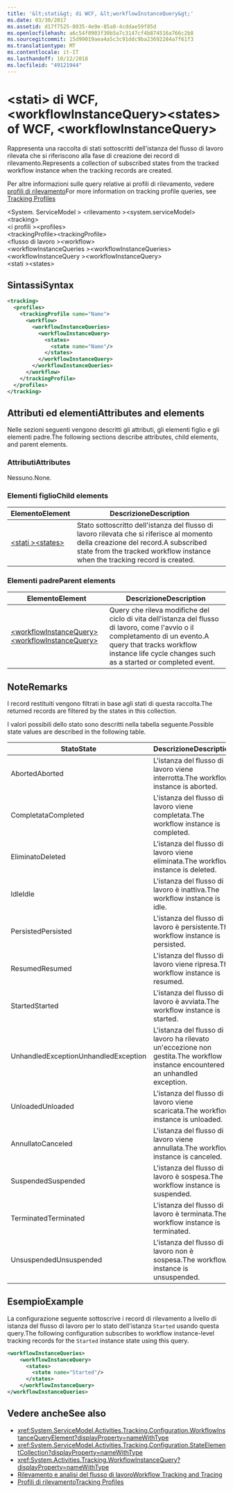 ```yaml
---
title: '&lt;stati&gt; di WCF, &lt;workflowInstanceQuery&gt;'
ms.date: 03/30/2017
ms.assetid: d17f7525-8035-4e9e-85a0-4cddae59f85d
ms.openlocfilehash: a6c54f0903f30b5a7c3147cf4b874516a766c2b8
ms.sourcegitcommit: 15d99019aea4a5c3c91ddc9ba23692284a7f61f3
ms.translationtype: MT
ms.contentlocale: it-IT
ms.lasthandoff: 10/12/2018
ms.locfileid: "49121944"
---
```

# <a name="ltstatesgt-of-wcf-ltworkflowinstancequerygt"></a><span data-ttu-id="66801-102">&lt;stati&gt; di WCF, &lt;workflowInstanceQuery&gt;</span><span class="sxs-lookup"><span data-stu-id="66801-102">&lt;states&gt; of WCF, &lt;workflowInstanceQuery&gt;</span></span>

<span data-ttu-id="66801-103">Rappresenta una raccolta di stati sottoscritti dell'istanza del flusso di lavoro rilevata che si riferiscono alla fase di creazione dei record di rilevamento.</span><span class="sxs-lookup"><span data-stu-id="66801-103">Represents a collection of subscribed states from the tracked workflow instance when the tracking records are created.</span></span>  
  
<span data-ttu-id="66801-104">Per altre informazioni sulle query relative ai profili di rilevamento, vedere [profili di rilevamento](../../../../../docs/framework/windows-workflow-foundation/tracking-profiles.md)</span><span class="sxs-lookup"><span data-stu-id="66801-104">For more information on tracking profile queries, see [Tracking Profiles](../../../../../docs/framework/windows-workflow-foundation/tracking-profiles.md)</span></span>  
  
<span data-ttu-id="66801-105">\<System. ServiceModel > \<rilevamento ></span><span class="sxs-lookup"><span data-stu-id="66801-105">\<system.serviceModel> \<tracking></span></span>  
<span data-ttu-id="66801-106">\<i profili ></span><span class="sxs-lookup"><span data-stu-id="66801-106">\<profiles></span></span>  
<span data-ttu-id="66801-107">\<trackingProfile></span><span class="sxs-lookup"><span data-stu-id="66801-107">\<trackingProfile></span></span>  
<span data-ttu-id="66801-108">\<flusso di lavoro ></span><span class="sxs-lookup"><span data-stu-id="66801-108">\<workflow></span></span>  
<span data-ttu-id="66801-109">\<workflowInstanceQueries ></span><span class="sxs-lookup"><span data-stu-id="66801-109">\<workflowInstanceQueries></span></span>  
<span data-ttu-id="66801-110">\<workflowInstanceQuery ></span><span class="sxs-lookup"><span data-stu-id="66801-110">\<workflowInstanceQuery></span></span>  
<span data-ttu-id="66801-111">\<stati ></span><span class="sxs-lookup"><span data-stu-id="66801-111">\<states></span></span>  
  
## <a name="syntax"></a><span data-ttu-id="66801-112">Sintassi</span><span class="sxs-lookup"><span data-stu-id="66801-112">Syntax</span></span>  
  
```xml
<tracking>
  <profiles>
    <trackingProfile name="Name">
      <workflow>
        <workflowInstanceQueries>
          <workflowInstanceQuery>
            <states>
              <state name="Name"/>
            </states>
          </workflowInstanceQuery>
        </workflowInstanceQueries>
      </workflow>
    </trackingProfile>
  </profiles>
</tracking>
```
  
## <a name="attributes-and-elements"></a><span data-ttu-id="66801-113">Attributi ed elementi</span><span class="sxs-lookup"><span data-stu-id="66801-113">Attributes and elements</span></span>

<span data-ttu-id="66801-114">Nelle sezioni seguenti vengono descritti gli attributi, gli elementi figlio e gli elementi padre.</span><span class="sxs-lookup"><span data-stu-id="66801-114">The following sections describe attributes, child elements, and parent elements.</span></span>  
  
### <a name="attributes"></a><span data-ttu-id="66801-115">Attributi</span><span class="sxs-lookup"><span data-stu-id="66801-115">Attributes</span></span>  

<span data-ttu-id="66801-116">Nessuno.</span><span class="sxs-lookup"><span data-stu-id="66801-116">None.</span></span>  
  
### <a name="child-elements"></a><span data-ttu-id="66801-117">Elementi figlio</span><span class="sxs-lookup"><span data-stu-id="66801-117">Child elements</span></span>
  
|<span data-ttu-id="66801-118">Elemento</span><span class="sxs-lookup"><span data-stu-id="66801-118">Element</span></span>|<span data-ttu-id="66801-119">Descrizione</span><span class="sxs-lookup"><span data-stu-id="66801-119">Description</span></span>|  
|-------------|-----------------|  
|[<span data-ttu-id="66801-120">\<stati ></span><span class="sxs-lookup"><span data-stu-id="66801-120">\<states></span></span>](state-of-wcf-workflowinstancequery.md)|<span data-ttu-id="66801-121">Stato sottoscritto dell'istanza del flusso di lavoro rilevata che si riferisce al momento della creazione del record.</span><span class="sxs-lookup"><span data-stu-id="66801-121">A subscribed state from the tracked workflow instance when the tracking record is created.</span></span>|  
  
### <a name="parent-elements"></a><span data-ttu-id="66801-122">Elementi padre</span><span class="sxs-lookup"><span data-stu-id="66801-122">Parent elements</span></span>  
  
|<span data-ttu-id="66801-123">Elemento</span><span class="sxs-lookup"><span data-stu-id="66801-123">Element</span></span>|<span data-ttu-id="66801-124">Descrizione</span><span class="sxs-lookup"><span data-stu-id="66801-124">Description</span></span>|  
|-------------|-----------------|  
|[<span data-ttu-id="66801-125">\<workflowInstanceQuery></span><span class="sxs-lookup"><span data-stu-id="66801-125">\<workflowInstanceQuery></span></span>](../../../../../docs/framework/configure-apps/file-schema/windows-workflow-foundation/workflowinstancequery.md)|<span data-ttu-id="66801-126">Query che rileva modifiche del ciclo di vita dell'istanza del flusso di lavoro, come l'avvio o il completamento di un evento.</span><span class="sxs-lookup"><span data-stu-id="66801-126">A query that tracks workflow instance life cycle changes such as a started or completed event.</span></span>|  
  
## <a name="remarks"></a><span data-ttu-id="66801-127">Note</span><span class="sxs-lookup"><span data-stu-id="66801-127">Remarks</span></span>

<span data-ttu-id="66801-128">I record restituiti vengono filtrati in base agli stati di questa raccolta.</span><span class="sxs-lookup"><span data-stu-id="66801-128">The returned records are filtered by the states in this collection.</span></span>  
  
<span data-ttu-id="66801-129">I valori possibili dello stato sono descritti nella tabella seguente.</span><span class="sxs-lookup"><span data-stu-id="66801-129">Possible state values are described in the following table.</span></span>  
  
|<span data-ttu-id="66801-130">Stato</span><span class="sxs-lookup"><span data-stu-id="66801-130">State</span></span>|<span data-ttu-id="66801-131">Descrizione</span><span class="sxs-lookup"><span data-stu-id="66801-131">Description</span></span>|  
|-----------|-----------------|  
|<span data-ttu-id="66801-132">Aborted</span><span class="sxs-lookup"><span data-stu-id="66801-132">Aborted</span></span>|<span data-ttu-id="66801-133">L'istanza del flusso di lavoro viene interrotta.</span><span class="sxs-lookup"><span data-stu-id="66801-133">The workflow instance is aborted.</span></span>|  
|<span data-ttu-id="66801-134">Completata</span><span class="sxs-lookup"><span data-stu-id="66801-134">Completed</span></span>|<span data-ttu-id="66801-135">L'istanza del flusso di lavoro viene completata.</span><span class="sxs-lookup"><span data-stu-id="66801-135">The workflow instance is completed.</span></span>|  
|<span data-ttu-id="66801-136">Eliminato</span><span class="sxs-lookup"><span data-stu-id="66801-136">Deleted</span></span>|<span data-ttu-id="66801-137">L'istanza del flusso di lavoro viene eliminata.</span><span class="sxs-lookup"><span data-stu-id="66801-137">The workflow instance is deleted.</span></span>|  
|<span data-ttu-id="66801-138">Idle</span><span class="sxs-lookup"><span data-stu-id="66801-138">Idle</span></span>|<span data-ttu-id="66801-139">L'istanza del flusso di lavoro è inattiva.</span><span class="sxs-lookup"><span data-stu-id="66801-139">The workflow instance is idle.</span></span>|  
|<span data-ttu-id="66801-140">Persisted</span><span class="sxs-lookup"><span data-stu-id="66801-140">Persisted</span></span>|<span data-ttu-id="66801-141">L'istanza del flusso di lavoro è persistente.</span><span class="sxs-lookup"><span data-stu-id="66801-141">The workflow instance is persisted.</span></span>|  
|<span data-ttu-id="66801-142">Resumed</span><span class="sxs-lookup"><span data-stu-id="66801-142">Resumed</span></span>|<span data-ttu-id="66801-143">L'istanza del flusso di lavoro viene ripresa.</span><span class="sxs-lookup"><span data-stu-id="66801-143">The workflow instance is resumed.</span></span>|  
|<span data-ttu-id="66801-144">Started</span><span class="sxs-lookup"><span data-stu-id="66801-144">Started</span></span>|<span data-ttu-id="66801-145">L'istanza del flusso di lavoro è avviata.</span><span class="sxs-lookup"><span data-stu-id="66801-145">The workflow instance is started.</span></span>|  
|<span data-ttu-id="66801-146">UnhandledException</span><span class="sxs-lookup"><span data-stu-id="66801-146">UnhandledException</span></span>|<span data-ttu-id="66801-147">L'istanza del flusso di lavoro ha rilevato un'eccezione non gestita.</span><span class="sxs-lookup"><span data-stu-id="66801-147">The workflow instance encountered an unhandled exception.</span></span>|  
|<span data-ttu-id="66801-148">Unloaded</span><span class="sxs-lookup"><span data-stu-id="66801-148">Unloaded</span></span>|<span data-ttu-id="66801-149">L'istanza del flusso di lavoro viene scaricata.</span><span class="sxs-lookup"><span data-stu-id="66801-149">The workflow instance is unloaded.</span></span>|  
|<span data-ttu-id="66801-150">Annullato</span><span class="sxs-lookup"><span data-stu-id="66801-150">Canceled</span></span>|<span data-ttu-id="66801-151">L'istanza del flusso di lavoro viene annullata.</span><span class="sxs-lookup"><span data-stu-id="66801-151">The workflow instance is canceled.</span></span>|  
|<span data-ttu-id="66801-152">Suspended</span><span class="sxs-lookup"><span data-stu-id="66801-152">Suspended</span></span>|<span data-ttu-id="66801-153">L'istanza del flusso di lavoro è sospesa.</span><span class="sxs-lookup"><span data-stu-id="66801-153">The workflow instance is suspended.</span></span>|  
|<span data-ttu-id="66801-154">Terminated</span><span class="sxs-lookup"><span data-stu-id="66801-154">Terminated</span></span>|<span data-ttu-id="66801-155">L'istanza del flusso di lavoro è terminata.</span><span class="sxs-lookup"><span data-stu-id="66801-155">The workflow instance is terminated.</span></span>|  
|<span data-ttu-id="66801-156">Unsuspended</span><span class="sxs-lookup"><span data-stu-id="66801-156">Unsuspended</span></span>|<span data-ttu-id="66801-157">L'istanza del flusso di lavoro non è sospesa.</span><span class="sxs-lookup"><span data-stu-id="66801-157">The workflow instance is unsuspended.</span></span>|  
  
## <a name="example"></a><span data-ttu-id="66801-158">Esempio</span><span class="sxs-lookup"><span data-stu-id="66801-158">Example</span></span>

<span data-ttu-id="66801-159">La configurazione seguente sottoscrive i record di rilevamento a livello di istanza del flusso di lavoro per lo stato dell'istanza `Started` usando questa query.</span><span class="sxs-lookup"><span data-stu-id="66801-159">The following configuration subscribes to workflow instance-level tracking records for the `Started` instance state using this query.</span></span>  
  
```xml  
<workflowInstanceQueries>  
    <workflowInstanceQuery>  
      <states>  
        <state name="Started"/>  
      </states>  
    </workflowInstanceQuery>  
</workflowInstanceQueries>  
```  
  
## <a name="see-also"></a><span data-ttu-id="66801-160">Vedere anche</span><span class="sxs-lookup"><span data-stu-id="66801-160">See also</span></span>  

- <xref:System.ServiceModel.Activities.Tracking.Configuration.WorkflowInstanceQueryElement?displayProperty=nameWithType>       
- <xref:System.ServiceModel.Activities.Tracking.Configuration.StateElementCollection?displayProperty=nameWithType>       
- <xref:System.Activities.Tracking.WorkflowInstanceQuery?displayProperty=nameWithType>       
- [<span data-ttu-id="66801-161">Rilevamento e analisi del flusso di lavoro</span><span class="sxs-lookup"><span data-stu-id="66801-161">Workflow Tracking and Tracing</span></span>](../../../../../docs/framework/windows-workflow-foundation/workflow-tracking-and-tracing.md)  
- [<span data-ttu-id="66801-162">Profili di rilevamento</span><span class="sxs-lookup"><span data-stu-id="66801-162">Tracking Profiles</span></span>](../../../../../docs/framework/windows-workflow-foundation/tracking-profiles.md)

